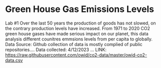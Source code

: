 # Green House Gas Emissions Levels
Lab #1
Over the last 50 years the production of goods has not slowed, on the contrary production levels have increased. From 1971 to 2020 CO2 green house gases have made serious impact on our planet, this data analysis different counitres emmsions levels from per capita to globally.
Data Source: Github collection of data is mostly complied of public repositories.... Data collected: 4/12/2023 ... LINK: https://raw.githubusercontent.com/owid/co2-data/master/owid-co2-data.csv
